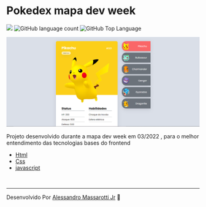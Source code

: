 # Pokedex mapa dev week

<p>
  <img src="https://img.shields.io/badge/made%20by-Alessandro%20Massarotti%20Jr-dadfe8?style=flat-square">
  <img alt="GitHub language count" src="https://img.shields.io/github/languages/count/alessandro-massarotti-Jr/Pokedex-MapaDevWeek?color=dadfe8&style=flat-square">
  <img alt="GitHub Top Language" src="https://img.shields.io/github/languages/top/alessandro-massarotti-Jr/Pokedex-MapaDevWeek?color=dadfe8&style=flat-square">
</p>

 <img src="./src/images/pokedexMapaDevWeek.png" alt="Pokedex Mapa dev wiki screenshot">


Projeto desenvolvido durante a mapa dev week em 03/2022 , para o melhor entendimento das tecnologias bases do frontend

 - [Html](https://developer.mozilla.org/pt-BR/docs/Web/HTML)
 - [Css](https://developer.mozilla.org/pt-BR/docs/Web/CSS)
 - [javascript](https://developer.mozilla.org/pt-BR/docs/Web/JavaScript)

<br>

---

Desenvolvido Por [Alessandro Massarotti Jr](https://github.com/alessandro-massarotti-jr) 🤖